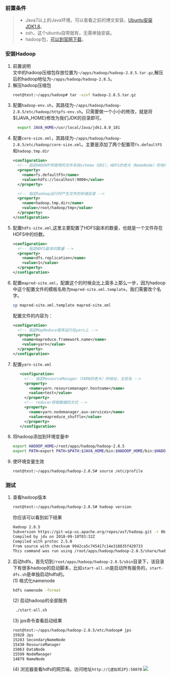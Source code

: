 ### 前置条件
> * Java7以上的Java环境，可以查看之前的博文安装，[Ubuntu安装JDK1.8](https://itweknow.cn/detail?id=40)。
> * ssh，这个ubuntu自带就有，无需单独安装。
> * hadoop包，[可以到官网下载](https://hadoop.apache.org/release/2.8.5.html)。
### 安装Hadoop
1. 前置说明  
   文中的hadoop压缩包存放位置为`~/apps/hadoop/hadoop-2.8.5.tar.gz`,解压后的hadoop地址为`~/apps/hadoop/hadoop-2.8.5`。
2. 解压hadoop压缩包
    ```bash
    root@test:~/apps/hadoop# tar -xzvf hadoop-2.8.5.tar.gz
    ```
3. 配置`hadoop-env.sh`，其路径为`~/apps/hadoop/hadoop-2.8.5/etc/hadoop/httpfs-env.sh`。只需要做一个小小的修改，就是将${JAVA_HOME}修改为我们JDK的目录即可。
    ```bash
      export JAVA_HOME=/usr/local/Java/jdk1.8.0_181
    ```
4. 配置`core-size.xml`，其路径为`~/apps/hadoop/hadoop-2.8.5/etc/hadoop/core-size.xml`。主要是添加了两个配置项`fs.defaultFS`和`hadoop.tmp.dir`
    ```xml
    <configuration>
      <!-- 指定HADOOP所使用的文件系统schema（URI），HDFS的老大（NameNode）的地址 -->
      <property>
        <name>fs.defaultFS</name>
        <value>hdfs://localhost:9000</value>
      </property>
    
      <!-- 指定hadoop运行时产生文件的存储目录 -->
      <property>
        <name>hadoop.tmp.dir</name>
        <value>/root/hadoop/tmp</value>
      </property>
    </configuration>
    ```
5. 配置`hdfs-site.xml`,这里主要配置了HDFS副本的数量，也就是一个文件存在HDFS中的份数。
    ```xml
    <configuration>
      <!-- 指定HDFS副本的数量 -->
      <property>
        <name>dfs.replication</name>
        <value>1</value>                                                                                    
      </property>
    </configuration>

    ```
6. 配置`mapred-site.xml`，配置这个的时候会比上面多上那么一步，因为hadoop中这个配置文件的模板名称为`mapred-site.xml.template`，我们需要改个名字。
    ```bash
    cp mapred-site.xml.template mapred-site.xml
    ```
    配置文件的内容为：
    ```xml
    <configuration>
      <!-- 指定MapReduce程序运行在yarn上 -->
      <property>
        <name>mapreduce.framework.name</name>
        <value>yarn</value>
      </property>
    </configuration>
    ```
7. 配置`yarn-site.xml`
    ```xml
       <configuration>
         <!-- 指定ResourceManager（YARN的老大）的地址，主机名 -->
         <property>
           <name>yarn.resourcemanager.hostname</name>
           <value>test</value>
         </property>
         <!-- reducer获取数据的方式 -->
         <property>
           <name>yarn.nodemanager.aux-services</name>
           <value>mapreduce_shuffle</value>
         </property>
       </configuration>
    ```
8. 将hadoop添加到环境变量中
    ```bash
    export HADOOP_HOME=/root/apps/hadoop/hadoop-2.8.5
    export PATH=export PATH=$PATH:$JAVA_HOME/bin:$HADOOP_HOME/bin:$HADOOP_HOME/sbin
    ```
9. 使环境变量生效
    ```bash
    root@test:~/apps/hadoop/hadoop-2.8.5# source /etc/profile
    ```
### 测试
1. 查看hadoop版本
    ```bash
    root@test:~/apps/hadoop/hadoop-2.8.5# hadoop version
    ```
    你应该可以看到如下结果
    ```bash
    Hadoop 2.8.5
    Subversion https://git-wip-us.apache.org/repos/asf/hadoop.git -r 0b8464d75227fcee2c6e7f2410377b3d53d3d5f8
    Compiled by jdu on 2018-09-10T03:32Z
    Compiled with protoc 2.5.0
    From source with checksum 9942ca5c745417c14e318835f420733
    This command was run using /root/apps/hadoop/hadoop-2.8.5/share/hadoop/common/hadoop-common-2.8.5.jar
    ```
2. 启动hdfs，首先切到`/root/apps/hadoop/hadoop-2.8.5/sbin`目录下，该目录下有很多hadoop的启动脚本，比如`start-all.sh`是启动所有服务的，`start-dfs.sh`是单独启动hdfs的。  
    (1) 格式化namenode
    ```bash
    hdfs namenode -format
    ```
    (2) 启动hadoop的全部服务
    ```bash
     ./start-all.sh
    ```
    (3) jps命令查看启动结果
    ```bash
    root@test:~/apps/hadoop/hadoop-2.8.5/etc/hadoop# jps
    15920 Jps
    15283 SecondaryNameNode
    15430 ResourceManager
    15063 DataNode
    15599 NodeManager
    14879 NameNode
    ```
    (4) 浏览器查看hdfs的网页端，访问地址`http://{虚拟机IP}:50070`
    ![](https://g-blog.oss-cn-beijing.aliyuncs.com/image/52-01.png)